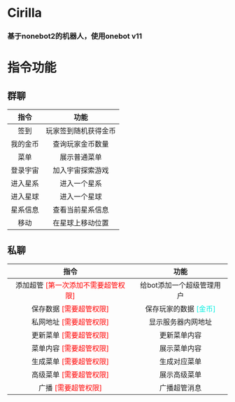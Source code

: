 # Cirilla

### 基于nonebot2的机器人，使用onebot v11

# 指令功能

## 群聊
|指令|功能|  
|:----:|:----:|
|签到|玩家签到随机获得金币|
|我的金币|查询玩家金币数量|
|菜单|展示普通菜单|
|登录宇宙|加入宇宙探索游戏|
|进入星系|进入一个星系|
|进入星球|进入一个星球|
|星系信息|查看当前星系信息|
|移动|在星球上移动位置|



## 私聊
|指令|功能|  
|:----:|:----:|
|添加超管 <font color="Red">[第一次添加不需要超管权限]</font>|给bot添加一个超级管理用户|
|保存数据 <font color="Red">[需要超管权限]</font>|保存玩家的数据 <font color="Greee">[金币]</font>|
|私网地址 <font color="Red">[需要超管权限]</font>|显示服务器内网地址|
|更新菜单 <font color="Red">[需要超管权限]</font>|更新菜单内容|
|菜单内容 <font color="Red">[需要超管权限]</font>|展示菜单内容|
|生成菜单 <font color="Red">[需要超管权限]</font>|生成对应菜单|
|高级菜单 <font color="Red">[需要超管权限]</font>|展示高级菜单|
|广播 <font color="Red">[需要超管权限]</font>|广播超管消息|